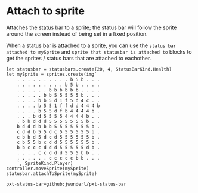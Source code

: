 # Attach to sprite

Attaches the status bar to a sprite;
the status bar will follow the sprite around the screen instead of being set in a fixed position.

When a status bar is attached to a sprite, you can use the `status bar attached to mySprite`
and `sprite that statusbar is attached to` blocks to get the sprites / status bars that are attached to eachother.

```blocks
let statusbar = statusbars.create(20, 4, StatusBarKind.Health)
let mySprite = sprites.create(img`
    . . . . . . . . . . b 5 b . . . 
    . . . . . . . . . b 5 b . . . . 
    . . . . . . b b b b b b . . . . 
    . . . . . b b 5 5 5 5 5 b . . . 
    . . . . b b 5 d 1 f 5 d 4 c . . 
    . . . . b 5 5 1 f f d d 4 4 4 b 
    . . . . b 5 5 d f b 4 4 4 4 b . 
    . . . b d 5 5 5 5 4 4 4 4 b . . 
    . b b d d d 5 5 5 5 5 5 5 b . . 
    b d d d b b b 5 5 5 5 5 5 5 b . 
    c d d b 5 5 d c 5 5 5 5 5 5 b . 
    c b b d 5 d c d 5 5 5 5 5 5 b . 
    c b 5 5 b c d d 5 5 5 5 5 5 b . 
    b b c c c d d d 5 5 5 5 5 d b . 
    . . . . c c d d d 5 5 5 b b . . 
    . . . . . . c c c c c b b . . . 
    `, SpriteKind.Player)
controller.moveSprite(mySprite)
statusbar.attachToSprite(mySprite)
```

```package
pxt-status-bar=github:jwunderl/pxt-status-bar
```